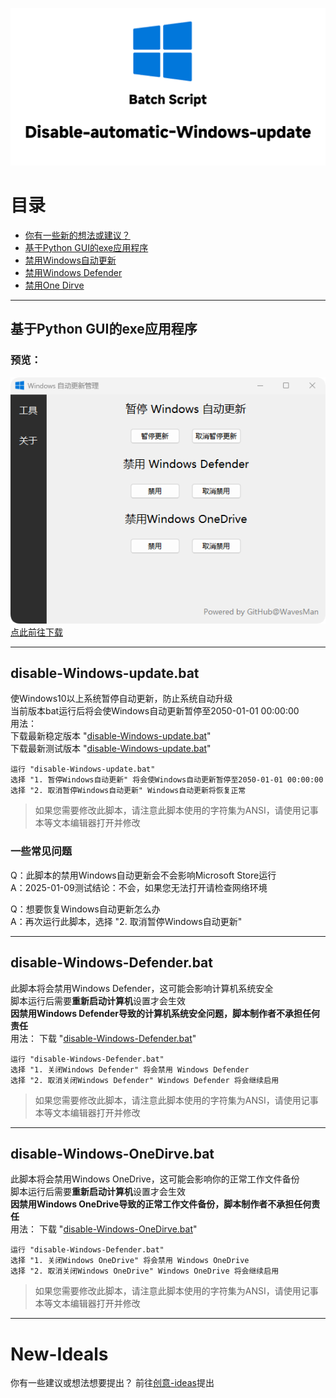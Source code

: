![disable-Windows-update](https://raw.githubusercontent.com/WavesMan/Disable-automatic-Windows-update/refs/heads/main/disable-Windows-update.png)

# 目录
- [你有一些新的想法或建议？](https://github.com/WavesMan/Disable-automatic-Windows-update?tab=readme-ov-file#new-ideals)
- [基于Python GUI的exe应用程序](https://github.com/WavesMan/Disable-automatic-Windows-update?tab=readme-ov-file#基于Python-GUI的exe应用程序)
- [禁用Windows自动更新](https://github.com/WavesMan/Disable-automatic-Windows-update?tab=readme-ov-file#disable-Windows-updatebat)
- [禁用Windows Defender](https://github.com/WavesMan/Disable-automatic-Windows-update?tab=readme-ov-file#disable-Windows-Defenderbat)
- [禁用One Dirve](https://github.com/WavesMan/Disable-automatic-Windows-update?tab=readme-ov-file#disable-Windows-OneDirvebat)

---
## 基于Python GUI的exe应用程序
### 预览：
![Windows自动更新管理](https://github.com/WavesMan/Disable-automatic-Windows-update/blob/main/src/preview.png?raw=true)
<br>[点此前往下载](https://github.com/WavesMan/Disable-automatic-Windows-update/releases/tag/EXE-v1.7)

---
## disable-Windows-update.bat

使Windows10以上系统暂停自动更新，防止系统自动升级
<br>当前版本bat运行后将会使Windows自动更新暂停至2050-01-01 00:00:00
<br>用法：
<br>下载最新稳定版本 "[disable-Windows-update.bat](https://github.com/WavesMan/Disable-automatic-Windows-update/releases/tag/v1.0)"
<br>下载最新测试版本 "[disable-Windows-update.bat](https://github.com/WavesMan/Disable-automatic-Windows-update/releases/tag/v1.1)"
```
运行 "disable-Windows-update.bat"
选择 "1. 暂停Windows自动更新" 将会使Windows自动更新暂停至2050-01-01 00:00:00
选择 "2. 取消暂停Windows自动更新" Windows自动更新将恢复正常
```
> 如果您需要修改此脚本，请注意此脚本使用的字符集为ANSI，请使用记事本等文本编辑器打开并修改

### 一些常见问题
<p>Q：此脚本的禁用Windows自动更新会不会影响Microsoft Store运行
<br>A：2025-01-09测试结论：不会，如果您无法打开请检查网络环境
<p>Q：想要恢复Windows自动更新怎么办
<br>A：再次运行此脚本，选择 "2. 取消暂停Windows自动更新"


---
## disable-Windows-Defender.bat

此脚本将会禁用Windows Defender，这可能会影响计算机系统安全
<br>脚本运行后需要**重新启动计算机**设置才会生效
<br>**因禁用Windows Defender导致的计算机系统安全问题，脚本制作者不承担任何责任**
<br>用法：
下载 "[disable-Windows-Defender.bat](https://github.com/WavesMan/Disable-automatic-Windows-update/releases/v1.1)"
```
运行 "disable-Windows-Defender.bat"
选择 "1. 关闭Windows Defender" 将会禁用 Windows Defender
选择 "2. 取消关闭Windows Defender" Windows Defender 将会继续启用
```
> 如果您需要修改此脚本，请注意此脚本使用的字符集为ANSI，请使用记事本等文本编辑器打开并修改


---
## disable-Windows-OneDirve.bat

此脚本将会禁用Windows OneDrive，这可能会影响你的正常工作文件备份
<br>脚本运行后需要**重新启动计算机**设置才会生效
<br>**因禁用Windows OneDrive导致的正常工作文件备份，脚本制作者不承担任何责任**
<br>用法：
下载 "[disable-Windows-OneDirve.bat](https://github.com/WavesMan/Disable-automatic-Windows-update/releases/v1.1)"
```
运行 "disable-Windows-Defender.bat"
选择 "1. 关闭Windows OneDrive" 将会禁用 Windows OneDrive
选择 "2. 取消关闭Windows OneDrive" Windows OneDrive 将会继续启用
```
> 如果您需要修改此脚本，请注意此脚本使用的字符集为ANSI，请使用记事本等文本编辑器打开并修改



---
# New-Ideals
你有一些建议或想法想要提出？
前往[创意-ideas](https://github.com/WavesMan/Disable-automatic-Windows-update/discussions/categories/%E5%88%9B%E6%84%8F-ideas)提出
